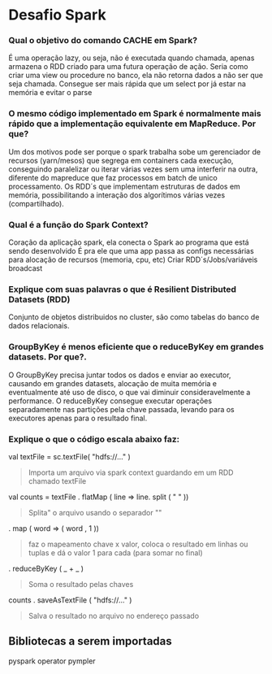 # Desafio Spark

### Qual o objetivo do comando CACHE em Spark?
É uma operação lazy, ou seja, não é executada quando chamada, apenas armazena o RDD criado para uma futura operação de ação.
Seria como criar uma view ou procedure no banco, ela não retorna dados a não ser que seja chamada. Consegue ser mais rápida que um select por já estar na memória e evitar o parse
	
### O mesmo código implementado em Spark é normalmente mais rápido que a implementação equivalente em MapReduce. Por que?
  Um dos motivos pode ser porque o spark trabalha sobe um gerenciador de recursos (yarn/mesos) que segrega em containers cada execução, conseguindo paralelizar ou iterar várias vezes sem uma interferir na outra, diferente do mapreduce que faz processos em batch de unico processamento.
  Os RDD´s que implementam estruturas de dados em memória, possibilitando a interação dos algorítimos várias vezes (compartilhado).

### Qual é a função do Spark Context?
Coração da aplicação spark, ela conecta o Spark ao programa que está sendo desenvolvido 
É pra ele que uma app passa as configs necessárias para alocação de recursos (memoria, cpu, etc) 
Criar RDD´s/Jobs/variáveis broadcast 

### Explique com suas palavras o que é Resilient Distributed Datasets (RDD)
Conjunto de objetos distribuidos no cluster, são como tabelas do banco de dados relacionais.

### GroupByKey é menos eficiente que o reduceByKey em grandes datasets. Por que?. 
O GroupByKey precisa juntar todos os dados e enviar ao executor, causando em grandes datasets, alocação de muita memória e eventualmente até uso de disco, o que vai diminuir consideravelmente a performance.
O reduceByKey consegue executar operações separadamente nas partições pela chave passada, levando para os executores apenas para o resultado final.

### Explique o que o código escala abaixo faz:
val textFile = sc.textFile( "hdfs://..." )                                  
> Importa um arquivo via spark context guardando em um RDD chamado textFile

val counts = textFile . flatMap ( line => line. split ( " " ))  
> Splita" o arquivo usando o separador ""

. map ( word => ( word , 1 ))                                             
> faz o mapeamento chave x valor, coloca o resultado em linhas ou tuplas e dá o valor 1 para cada (para somar no final)

. reduceByKey ( _ + _ )                                                       
> Soma o resultado pelas chaves

counts . saveAsTextFile ( "hdfs://..." )                                             
> Salva o resultado no arquivo no endereço passado

## Bibliotecas a serem importadas
pyspark
operator 
pympler 

